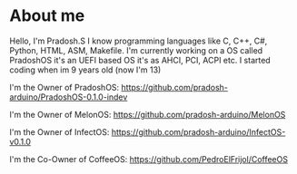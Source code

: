 # About me
Hello, I'm Pradosh.S I know programming languages like C, C++, C#, Python, HTML, ASM, Makefile. I'm currently working on a OS called PradoshOS it's an UEFI based OS it's as AHCI, PCI, ACPI etc. I started coding when im 9 years old (now I'm 13)

I'm the Owner of PradoshOS: https://github.com/pradosh-arduino/PradoshOS-0.1.0-indev

I'm the Owner of MelonOS: https://github.com/pradosh-arduino/MelonOS

I'm the Owner of InfectOS: https://github.com/pradosh-arduino/InfectOS-v0.1.0

I'm the Co-Owner of CoffeeOS: https://github.com/PedroElFrijol/CoffeeOS
